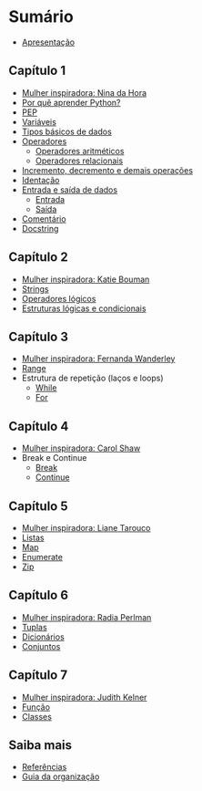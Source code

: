 # Sumário

- [Apresentação](README.md)
  
<!-- Capítulo 1 -->

## Capítulo 1

- [Mulher inspiradora: Nina da Hora](mulheres_inspiradoras/nina_da_hora.md)
- [Por quê aprender Python?](capitulo_1/porque_aprender_python.md)
- [PEP](capitulo_1/pep.md)
- [Variáveis](capitulo_1/variaveis.md)
- [Tipos básicos de dados](capitulo_1/tipos_de_dados.md)
- [Operadores](capitulo_1/operadores.md)
  - [Operadores aritméticos](capitulo_1/operadores_aritmeticos.md)
  - [Operadores relacionais](capitulo_1/operadores_relacionais.md)
- [Incremento, decremento e demais operações](capitulo_1/incremento_e_decremento.md)
- [Identação](capitulo_1/identacao.md)
- [Entrada e saída de dados](capitulo_1/entrada_e_saida.md)
  - [Entrada](capitulo_1/entrada.md)
  - [Saída](capitulo_1/saida.md)
- [Comentário](capitulo_1/comentario.md)
- [Docstring](capitulo_1/docstring.md)

<!-- Capítulo 2 -->

## Capítulo 2

- [Mulher inspiradora: Katie Bouman](mulheres_inspiradoras/katie_bouman.md)
- [Strings](capitulo_2/strings.md)
- [Operadores lógicos](capitulo_2/operadores_logicos.md)
- [Estruturas lógicas e condicionais](capitulo_2/estruturas_logicas_e_condicionais.md)

<!-- Capítulo 3 -->

## Capítulo 3

- [Mulher inspiradora: Fernanda Wanderley](mulheres_inspiradoras/fernanda_wanderley.md)
- [Range](capitulo_3/range.md)
- Estrutura de repetição (laços e loops)
  - [While](capitulo_3/while.md)
  - [For](capitulo_3/for.md)


<!-- Capítulo 4 -->

## Capítulo 4

- [Mulher inspiradora: Carol Shaw](mulheres_inspiradoras/carol_shaw.md)
- Break e Continue
  - [Break](capitulo_4/break.md)
  - [Continue](capitulo_4/continue.md) 

<!-- Capítulo 5 -->

## Capítulo 5

- [Mulher inspiradora: Liane Tarouco](mulheres_inspiradoras/liane_tarouco.md)
- [Listas](capitulo_5/listas.md)
- [Map](capitulo_5/map.md)
- [Enumerate](capitulo_5/enumerate.md)
- [Zip](capitulo_5/zip.md)

<!-- Capítulo 6 -->

## Capítulo 6

- [Mulher inspiradora: Radia Perlman](mulheres_inspiradoras/radia_perlman.md)
- [Tuplas](capitulo_6/tuplas.md)
- [Dicionários](capitulo_6/dicionarios.md)
- [Conjuntos](capitulo_6/conjuntos.md)

<!-- Capítulo 7 -->

## Capítulo 7
- [Mulher inspiradora: Judith Kelner](mulheres_inspiradoras/judith_kelner.md)
- [Função](capitulo_7/funcao.md)
- [Classes](capitulo_7/classes.md)

<!-- SAIBA MAIS -->

## Saiba mais
- [Referências](saiba_mais/referencias.md)
- [Guia da organização](saiba_mais/guia_organizacao.md)